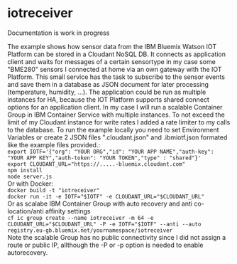 # iotreceiver
Documentation is work in progress

The example shows how sensor data from the IBM Bluemix Watson IOT Platform can be stored in a Cloudant NoSQL DB. It connects as application client and waits for messages of a certain sensortype in my case some "BME280" sensors I connected at home via an own gateway with the IOT Platform. This small service has the task to subscribe to the sensor events and save them in a database as JSON document for later processing (temperature, humidity, ...). The application could be run as multiple instances for HA, because the IOT Platform supports shared connect options for an application client. In my case I will run a scalable Container Group in IBM Container Service with multiple instances. To not exceed the limit of my Cloudant instance for write rates I added a rate limiter to my calls to the database. To run the example locally you need to set Environment Variables or create 2 JSON files ".cloudant.json" and .ibmiotf.json formated like the example files provided.:<br />`export IOTF='{"org": "YOUR ORG","id": "YOUR APP NAME","auth-key": "YOUR APP KEY","auth-token": "YOUR TOKEN","type" : "shared"}'`<br />`export CLOUDANT_URL="https://.....-bluemix.cloudant.com"`<br /> `npm install` <br />`node server.js`<br />Or with Docker:<br />`docker build -t "iotreceiver"`<br >`docker run -it -e IOTF="$IOTF" -e CLOUDANT_URL="$CLOUDANT_URL"`<br /> Or as scalabe IBM Container Group with auto recovery and anti co-location/anti affinity settings<br /> `cf ic group create --name iotreceiver -m 64 -e CLOUDANT_URL="$CLOUDANT_URL" -P -e IOTF="$IOTF" --anti --auto registry.eu-gb.bluemix.net/yournamespace/iotreceiver`<br /> Note the scalable Group has no public connectivity since I did not assign a route or public IP, allthough the -P or -p option is needed to enable autorecovery.
